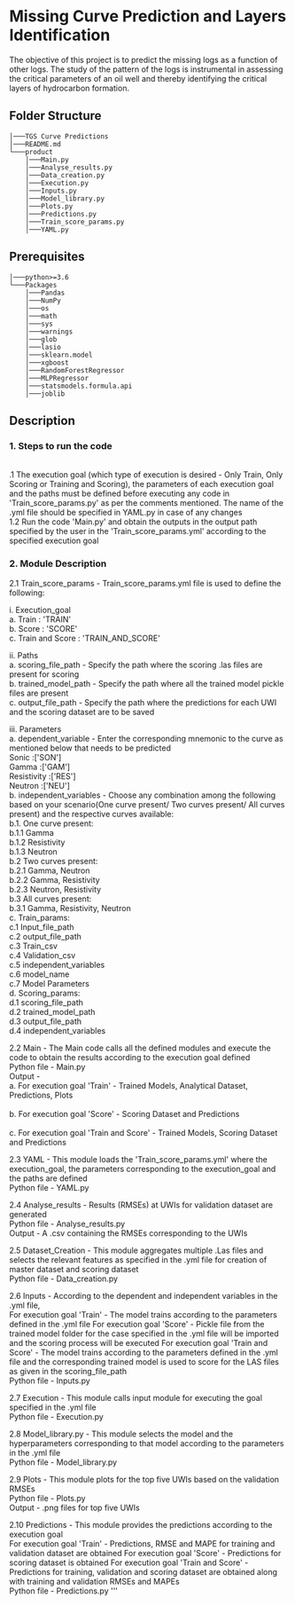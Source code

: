 # Missing Curve Prediction and Layers Identification

The objective of this project is to predict the missing logs as a function of other logs. 
The study of the pattern of the logs is instrumental in assessing the critical parameters of an oil well and thereby identifying the critical layers of hydrocarbon formation.

## Folder Structure</br>

```
│───TGS Curve Predictions
│───README.md
└───product
	│───Main.py
	│───Analyse_results.py
	│───Data_creation.py
	│───Execution.py
	│───Inputs.py	
	│───Model_library.py
	│───Plots.py
	│───Predictions.py		
	│───Train_score_params.py
	│───YAML.py
```

## Prerequisites

```
│───python>=3.6
└───Packages
    │───Pandas
    │───NumPy
    │───os
    │───math
    │───sys
    │───warnings
    │───glob
    │───lasio
    │───sklearn.model
    │───xgboost
    │───RandomForestRegressor
    │───MLPRegressor
    │───statsmodels.formula.api
    │───joblib
```

## Description

### 1. Steps to run the code
	
   <br>.1 The execution goal (which type of execution is desired - Only Train, Only Scoring or Training and Scoring), the parameters of each execution goal and the paths must be defined before executing any code in 'Train_score_params.py' as per the comments mentioned. The name of the .yml file should be specified in YAML.py in case of any changes
   <br>1.2 Run the code 'Main.py' and obtain the outputs in the output path specified by the user in the 'Train_score_params.yml' according to the specified execution goal

### 2. Module Description

2.1 Train_score_params - Train_score_params.yml file is used to define the following:

  i. Execution_goal
   <br>a. Train           : 'TRAIN'
   <br>b. Score           : 'SCORE'
   <br>c. Train and Score : 'TRAIN_AND_SCORE'
	
  ii. Paths
  	<br>a. scoring_file_path - Specify the path where the scoring .las files are present for scoring
  	<br>b. trained_model_path - Specify the path where all the trained model pickle files are present
  	<br>c. output_file_path - Specify the path where the predictions for each UWI and the scoring dataset are to be saved

  iii. Parameters
  	<br>a. dependent_variable - Enter the corresponding mnemonic to the curve as mentioned below that needs to be predicted 
  		<br>Sonic       :['SON']
  		<br>Gamma       :['GAM']
  		<br>Resistivity :['RES']
  		<br>Neutron     :['NEU']
  	<br>b. independent_variables - Choose any combination among the following based on your scenario(One curve present/ Two curves present/ All curves present) and the respective curves available:
	    <br>b.1. One curve present: 
	    	<br>b.1.1 Gamma
	    	<br>b.1.2 Resistivity
	    	<br>b.1.3 Neutron
	    <br>b.2 Two curves present:
	    	<br>b.2.1 Gamma, Neutron
	    	<br>b.2.2 Gamma, Resistivity
	    	<br>b.2.3 Neutron, Resistivity
	    <br>b.3 All curves present:
	    	<br>b.3.1 Gamma, Resistivity, Neutron
	<br>c. Train_params:
		<br>c.1 Input_file_path
		<br>c.2 output_file_path
		<br>c.3 Train_csv
		<br>c.4 Validation_csv
		<br>c.5 independent_variables
		<br>c.6 model_name
		<br>c.7 Model Parameters
	<br>d. Scoring_params:
		<br>d.1 scoring_file_path
		<br>d.2 trained_model_path
		<br>d.3 output_file_path
		<br>d.4 independent_variables
		
2.2 Main - The Main code calls all the defined modules and execute the code to obtain the results according to the execution goal defined
	<br>Python file - Main.py
	<br>Output -<br> a. For execution goal 'Train' - Trained Models, Analytical Dataset, Predictions, Plots          
	        <br> b. For execution goal 'Score' - Scoring Dataset and Predictions          
	        <br> c. For execution goal 'Train and Score' - Trained Models, Scoring Dataset and Predictions
						
2.3 YAML - This module loads the 'Train_score_params.yml' where the execution_goal, the parameters corresponding to the execution_goal and the paths are defined
	<br>Python file - YAML.py
			
2.4 Analyse_results - Results (RMSEs) at UWIs for validation dataset are generated
	<br>Python file - Analyse_results.py
	<br>Output - A .csv containing the RMSEs corresponding to the UWIs
			
2.5 Dataset_Creation - This module aggregates multiple .Las files and selects the relevant features as specified in the .yml file for creation of master dataset and scoring dataset
   	<br>Python file - Data_creation.py
			
2.6 Inputs - According to the dependent and independent variables in the .yml file,
	<br>For execution goal 'Train' - The model trains according to the parameters defined in the .yml file 
	For execution goal 'Score' - Pickle file from the trained model folder for the case specified in the .yml file will be imported and the scoring process will be executed
	For execution goal 'Train and Score' - The model trains according to the parameters defined in the .yml file and the corresponding trained model is used to score for the LAS files as given in the scoring_file_path
	<br>Python file - Inputs.py
			
2.7 Execution - This module calls input module for executing the goal specified in the .yml file
	<br>Python file - Execution.py
	
2.8	Model_library.py - This module selects the model and the hyperparameters corresponding to that model according to the parameters in the .yml file
	<br>Python file - Model_library.py 
	
2.9 Plots - This module plots for the top five UWIs based on the validation RMSEs
	<br>Python file - Plots.py
	<br>Output - .png files for top five UWIs
	
2.10 Predictions  - This module provides the predictions according to the execution goal
	<br>For execution goal 'Train' - Predictions, RMSE and MAPE for training and validation dataset are obtained 
	For execution goal 'Score' - Predictions for scoring dataset is obtained
	For execution goal 'Train and Score' - Predictions for training, validation and scoring dataset are obtained along with training and validation RMSEs and MAPEs
	<br>Python file -  Predictions.py
'''